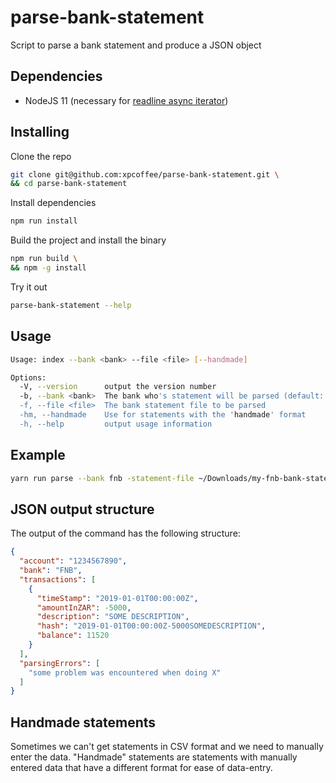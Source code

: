 # parse-bank-statement

Script to parse a bank statement and produce a JSON object

## Dependencies

- NodeJS 11 (necessary for [readline async iterator](https://nodejs.org/api/readline.html#readline_rl_symbol_asynciterator))

## Installing

Clone the repo

```bash
git clone git@github.com:xpcoffee/parse-bank-statement.git \
&& cd parse-bank-statement
```

Install dependencies

```bash
npm run install
```

Build the project and install the binary

```bash
npm run build \
&& npm -g install
```

Try it out

```bash
parse-bank-statement --help
```

## Usage

```bash
Usage: index --bank <bank> --file <file> [--handmade]

Options:
  -V, --version      output the version number
  -b, --bank <bank>  The bank who's statement will be parsed (default: false)
  -f, --file <file>  The bank statement file to be parsed
  -hm, --handmade    Use for statements with the 'handmade' format
  -h, --help         output usage information
```

## Example

```bash
yarn run parse --bank fnb -statement-file ~/Downloads/my-fnb-bank-statement.csv
```

## JSON output structure

The output of the command has the following structure:

```json
{
  "account": "1234567890",
  "bank": "FNB",
  "transactions": [
    {
      "timeStamp": "2019-01-01T00:00:00Z",
      "amountInZAR": -5000,
      "description": "SOME DESCRIPTION",
      "hash": "2019-01-01T00:00:00Z-5000SOMEDESCRIPTION",
      "balance": 11520
    }
  ],
  "parsingErrors": [
    "some problem was encountered when doing X"
  ]
}
```

## Handmade statements

Sometimes we can't get statements in CSV format and we need to manually enter the data.
"Handmade" statements are statements with manually entered data that have a different
format for ease of data-entry.